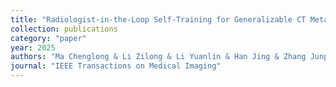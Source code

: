 ```yaml
---
title: "Radiologist-in-the-Loop Self-Training for Generalizable CT Metal Artifact Reduction"
collection: publications
category: "paper"
year: 2025
authors: "Ma Chenglong & Li Zilong & Li Yuanlin & Han Jing & Zhang Junping & Zhang Yi & Liu Jiannan & Shan Hongming"
journal: "IEEE Transactions on Medical Imaging"
---
```

